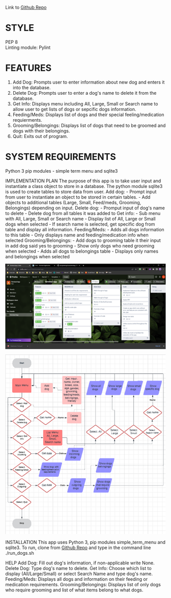 
Link to [Github Repo](https://github.com/laurajennings/LauraJennings_T1A3)  
# STYLE
PEP 8   
Linting module: Pylint

# FEATURES
1. Add Dog:
Prompts user to enter information about new dog and enters it into the database.
2. Delete Dog:
Prompts user to enter a dog's name to delete it from the database.
3. Get Info:
Displays menu including All, Large, Small or Search name to allow user to get lists of dogs or sepcific dogs information.
4. Feeding/Meds:
Displays list of dogs and their special feeling/medication requierments.
5. Grooming/Belongings:
Displays list of dogs that need to be groomed and dogs with their belongings. 
6. Quit:
Exits out of program.

# SYSTEM REQUIREMENTS
Python 3
pip modules - simple term menu and sqlite3



 

IMPLEMENTATION PLAN
The purpose of this app is to take user input and instantiate a class object to store in a database. 
The python module sqlite3 is used to create tables to store data from user.
Add dog:
    - Prompt input from user to instantiate an object to be stored in certain tables.
    - Add objects to additional tables (Large, Small, Feed/meds, Grooming, Belongings) depending on input.
Delete dog:
    - Promput input of dog's name to delete
    - Delete dog from all tables it was added to
Get info:
    - Sub menu with All, Large, Small or Search name
    - Display list of All, Large or Small dogs when selected
    - If search name is selected, get specific dog from table and display all information.
Feeding/Meds:
    - Adds all dogs information to this table
    - Only displays name and feeding/medication info when selected
Grooming/Belongings:
    - Add dogs to grooming table it their input in add dog said yes to grooming
    - Show only dogs who need grooming when selected
    - Adds all dogs to belongings table
    - Displays only names and belongings when selected

![Trello Board](./Trello.png)

![Flow Chart](TermAppFC.png)

INSTALLATION 
This app uses Python 3, pip modules simple_term_menu and sqlite3.
To run, clone from [Github Repo](https://github.com/laurajennings/LauraJennings_T1A3) and type in the command line ./run_dogs.sh


HELP
Add Dog:
Fill out dog's information, if non-applicable write None.
Delete Dog:
Type dog's name to delete.
Get Info:
Choose which list to display (All/Large/Small) or select Search Name and type dog's name.
Feeding/Meds:
Displays all dogs and information on their feeding or medication requirements.
Grooming/Belongings:
Displays list of only dogs who require grooming and list of what items belong to what dogs.